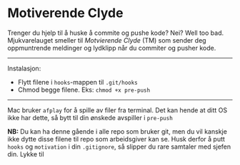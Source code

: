 # Motiverende Clyde

Trenger du hjelp til å huske å commite og pushe kode? Nei? Well too bad. Mjukvarelauget smeller til _Motvierende Clyde_ (TM) som sender deg oppmuntrende meldinger og lydklipp når du commiter og pusher kode.

---

Instalasjon:

- Flytt filene i `hooks`-mappen til `.git/hooks`
- Chmod begge filene. Eks: `chmod +x pre-push`

---

Mac bruker `afplay` for å spille av filer fra terminal. Det kan hende at ditt OS ikke har dette, så bytt til din ønskede avspiller i `pre-push`

**NB:** Du kan ha denne gående i alle repo som bruker git, men du vil kanskje ikke dytte disse filene til repo som arbeidsgiver kan se. Husk derfor å putt `hooks` og `motivation` i din `.gitignore`, så slipper du rare samtaler med sjefen din. Lykke til
